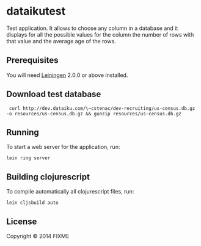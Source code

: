 # dataikutest

Test application. It allows to choose any column in a database
and it displays for all the possible values for the column the number
of rows with that value and the average age of the rows.

## Prerequisites

You will need [Leiningen][] 2.0.0 or above installed.

## Download test database

```
 curl http://dev.dataiku.com/\~cstenac/dev-recruiting/us-census.db.gz -o resources/us-census.db.gz && gunzip resources/us-census.db.gz
```

[leiningen]: https://github.com/technomancy/leiningen

## Running

To start a web server for the application, run:

```
lein ring server
```

## Building clojurescript

To compile automatically all clojurescript files, run:

```
lein cljsbuild auto
```

## License

Copyright © 2014 FIXME
